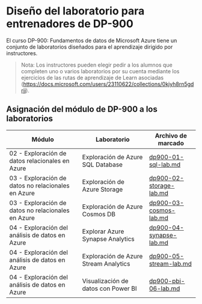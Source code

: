 # Diseño del laboratorio para entrenadores de DP-900

El curso DP-900: Fundamentos de datos de Microsoft Azure tiene un conjunto de laboratorios diseñados para el aprendizaje dirigido por instructores. 

> Nota: Los instructores pueden elegir pedir a los alumnos que completen uno o varios laboratorios por su cuenta mediante los ejercicios de las rutas de aprendizaje de Learn asociadas (https://docs.microsoft.com/users/23110622/collections/0kjyh8rn5gdrjj). 

## Asignación del módulo de DP-900 a los laboratorios

| Módulo | Laboratorio | Archivo de marcado |
| --- | --- | --- |
| 02 - Exploración de datos relacionales en Azure | Exploración de Azure SQL Database | [dp900-01-sql-lab.md](https://github.com/MicrosoftLearning/DP-900T00A-Azure-Data-Fundamentals/blob/master/Instructions/Labs/dp900-01-sql-lab.md) |
| 03 - Exploración de datos no relacionales en Azure | Exploración de Azure Storage | [dp900-02-storage-lab.md](https://github.com/MicrosoftLearning/DP-900T00A-Azure-Data-Fundamentals/blob/master/Instructions/Labs/dp900-02-storage-lab.md) |
| 03 - Exploración de datos no relacionales en Azure| Exploración de Azure Cosmos DB  | [dp900-03-cosmos-lab.md](https://github.com/MicrosoftLearning/DP-900T00A-Azure-Data-Fundamentals/blob/master/Instructions/Labs/dp900-03-cosmos-lab.md) |
| 04 - Exploración del análisis de datos en Azure | Explorar Azure Synapse Analytics | [dp900-04-synapse-lab.md](https://github.com/MicrosoftLearning/DP-900T00A-Azure-Data-Fundamentals/blob/master/Instructions/Labs/dp900-04-synapse-lab.md) |
| 04 - Exploración del análisis de datos en Azure | Exploración de Azure Stream Analytics | [dp900-05-stream-lab.md](https://github.com/MicrosoftLearning/DP-900T00A-Azure-Data-Fundamentals/blob/master/Instructions/Labs/dp900-05-stream-lab.md) |
| 04 - Exploración del análisis de datos en Azure | Visualización de datos con Power BI | [dp900-pbi-06-lab.md](https://github.com/MicrosoftLearning/DP-900T00A-Azure-Data-Fundamentals/blob/master/Instructions/Labs/dp900-pbi-06-lab.md) |
